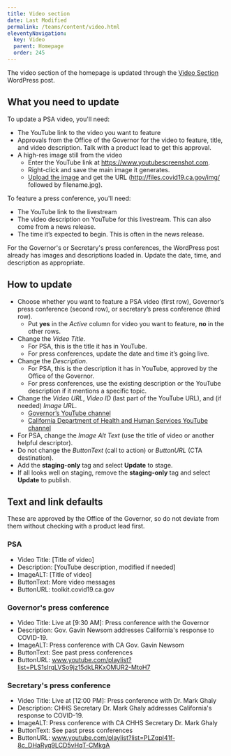 ```yaml
---
title: Video section
date: Last Modified 
permalink: /teams/content/video.html
eleventyNavigation:
  key: Video
  parent: Homepage
  order: 245
---
```


The video section of the homepage is updated through the [Video Section](https://as-go-covid19-d-001.azurewebsites.net/wp-admin/post.php?post=7482&action=edit) WordPress post.

## What you need to update

To update a PSA video, you'll need:

* The YouTube link to the video you want to feature
* Approvals from the Office of the Governor for the video to feature, title, and video description. Talk with a product lead to get this approval.
* A high-res image still from the video 
  * Enter the YouTube link at https://www.youtubescreenshot.com.
  * Right-click and save the main image it generates.
  * [Upload the image](https://cagov.github.io/covid19.ca.gov-site-eng-playbook/teams/content/upload-image.html) and get the URL (http://files.covid19.ca.gov/img/ followed by filename.jpg).

To feature a press conference, you'll need:

* The YouTube link to the livestream
* The video description on YouTube for this livestream. This can also come from a news release.
* The time it’s expected to begin. This is often in the news release.

For the Governor's or Secretary's press conferences, the WordPress post already has images and descriptions loaded in. Update the date, time, and description as appropriate.

## How to update

* Choose whether you want to feature a PSA video (first row), Governor’s press conference (second row), or secretary’s press conference (third row).
  * Put **yes** in the _Active_ column for video you want to feature, **no** in the other rows.
* Change the _Video Title_.
  * For PSA, this is the title it has in YouTube.
  * For press conferences, update the date and time it’s going live.
* Change the _Description_.
  * For PSA, this is the description it has in YouTube, approved by the Office of the Governor.
  * For press conferences, use the existing description or the YouTube description if it mentions a specific topic.
* Change the _Video URL_, _Video ID_ (last part of the YouTube URL), and (if needed) _Image URL_.
  * [Governor’s YouTube channel](https://www.youtube.com/channel/UCrHSYLKqmLunBzlSfunGDSA)
  * [California Department of Health and Human Services YouTube channel](https://www.youtube.com/channel/UCFvH-hGEKg2elZ7k-_5eQEg)
* For PSA, change the _Image Alt Text_ (use the title of video or another helpful descriptor).
* Do not change the _ButtonText_ (call to action) or _ButtonURL_ (CTA destination).
* Add the **staging-only** tag and select **Update** to stage.
* If all looks well on staging, remove the **staging-only** tag and select **Update** to publish.

## Text and link defaults

These are approved by the Office of the Governor, so do not deviate from them without checking with a product lead first.

### PSA

* Video Title: [Title of video]
* Description: [YouTube description, modified if needed]
* ImageALT: [Title of video]
* ButtonText: More video messages
* ButtonURL: toolkit.covid19.ca.gov

### Governor's press conference

* Video Title: Live at [9:30 AM]: Press conference with the Governor
* Description: Gov. Gavin Newsom addresses California's response to COVID-19.
* ImageALT: Press conference with CA Gov. Gavin Newsom
* ButtonText: See past press conferences
* ButtonURL: www.youtube.com/playlist?list=PLS1sIrqLVSo9jz15dkLRKxOMUR2-MtoH7 

### Secretary's press conference

* Video Title: Live at [12:00 PM]: Press conference with Dr. Mark Ghaly
* Description: CHHS Secretary Dr. Mark Ghaly addresses California's response to COVID-19.
* ImageALT: Press conference with CA CHHS Secretary Dr. Mark Ghaly
* ButtonText: See past press conferences
* ButtonURL: www.youtube.com/playlist?list=PLZqpl41f-8c_DHaRyq9LCD5vHqT-CMkgA 

